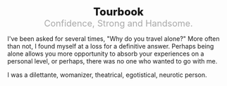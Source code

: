 <h1></h1>

<div style="font-size:24px;text-align:center;font-weight:800">
Tourbook
</div>

<div style="font-size:20px;text-align:center;color:#aaa">
Confidence, Strong and Handsome.
</div>

I've been asked for several times, "Why do you travel alone?" More often than not, I found myself at a loss for a definitive answer. Perhaps being alone allows you more opportunity to absorb your experiences on a personal level, or perhaps, there was no one who wanted to go with me.

I was a dilettante, womanizer, theatrical, egotistical, neurotic person.

<a-secret name="timeline" autoload></a-secret>
